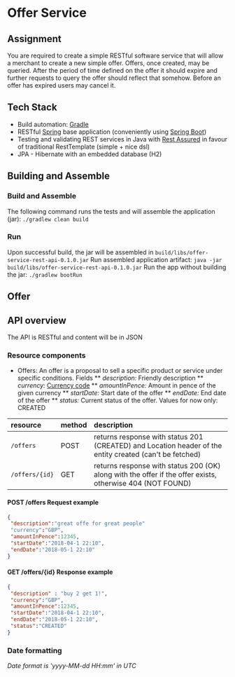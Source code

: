 # Offer Service

## Assignment

You are required to create a simple RESTful software service that will
allow a merchant to create a new simple offer. Offers, once created, may be
queried. After the period of time defined on the offer it should expire and
further requests to query the offer should reflect that somehow. Before an offer
has expired users may cancel it.

## Tech Stack

* Build automation: [Gradle](https://gradle.org/)
* RESTful [Spring](https://docs.spring.io/spring/docs/5.0.5.RELEASE/spring-framework-reference) base application
(conveniently using [Spring Boot](https://projects.spring.io/spring-boot/))
* Testing and validating REST services in Java with [Rest Assured](http://rest-assured.io/) in favour of traditional RestTemplate (simple + nice dsl)
* JPA - Hibernate with an embedded database (H2)

## Building and Assemble

### Build and Assemble
The following command runs the tests and will assemble the application (jar):
`./gradlew clean build`

### Run

Upon successful build, the jar will be assembled in `build/libs/offer-service-rest-api-0.1.0.jar`
Run assembled application artifact: `java -jar build/libs/offer-service-rest-api-0.1.0.jar`
Run the app without building the jar: `./gradlew bootRun`

## Offer

## API overview
The API is RESTful and content will be in JSON

### Resource components

* Offers: An offer is a proposal to sell a specific product or service under specific conditions. Fields
** *description:* Friendly description
** *currency:* [Currency code](https://en.wikipedia.org/wiki/ISO_4217)
** *amountInPence:* Amount in pence of the given currency
** *startDate:* Start date of the offer
** *endDate:* End date of the offer
** *status:* Current status of the offer. Values for now only: CREATED

| resource      | method   |description                       |
|:--------------|:---------|:---------------------------------|
| `/offers`     |   POST   | returns response with status 201 (CREATED) and Location header of the entity created (can't be fetched) |
| `/offers/{id}`|   GET    | returns response with status 200 (OK) along with the offer  if the offer exists, otherwise 404 (NOT FOUND)|


#### POST /offers Request example
```json
{
 "description":"great offe for great people"
 "currency":"GBP",
 "amountInPence":12345,
 "startDate":"2018-04-1 22:10",
 "endDate":"2018-05-1 22:10"
}
```



#### GET /offers/{id} Response example
```json
{
 "description" : "buy 2 get 1!",
 "currency":"GBP",
 "amountInPence":12345,
 "startDate":"2018-04-1 22:10",
 "endDate":"2018-05-1 22:10",
 "status":"CREATED"
}
```

### Date formatting
_Date format is 'yyyy-MM-dd HH:mm' in UTC_
